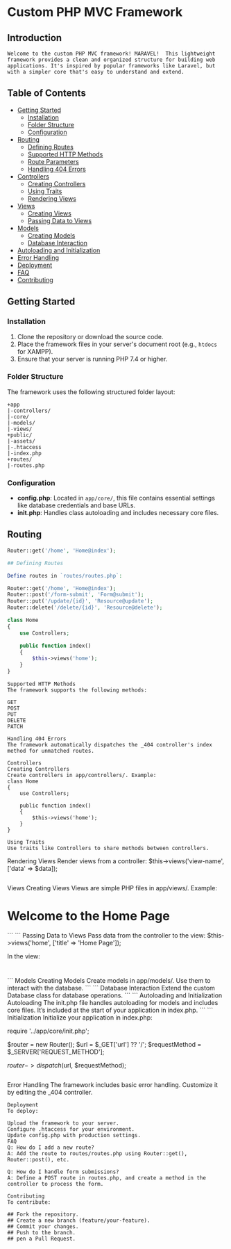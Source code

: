 # Custom PHP MVC Framework

## Introduction

```
Welcome to the custom PHP MVC framework! MARAVEL!  This lightweight framework provides a clean and organized structure for building web applications. It's inspired by popular frameworks like Laravel, but with a simpler core that's easy to understand and extend.
```

## Table of Contents

- [Getting Started](#getting-started)
  - [Installation](#installation)
  - [Folder Structure](#folder-structure)
  - [Configuration](#configuration)
- [Routing](#routing)
  - [Defining Routes](#defining-routes)
  - [Supported HTTP Methods](#supported-http-methods)
  - [Route Parameters](#route-parameters)
  - [Handling 404 Errors](#handling-404-errors)
- [Controllers](#controllers)
  - [Creating Controllers](#creating-controllers)
  - [Using Traits](#using-traits)
  - [Rendering Views](#rendering-views)
- [Views](#views)
  - [Creating Views](#creating-views)
  - [Passing Data to Views](#passing-data-to-views)
- [Models](#models)
  - [Creating Models](#creating-models)
  - [Database Interaction](#database-interaction)
- [Autoloading and Initialization](#autoloading-and-initialization)
- [Error Handling](#error-handling)
- [Deployment](#deployment)
- [FAQ](#faq)
- [Contributing](#contributing)

## Getting Started

### Installation

1. Clone the repository or download the source code.
2. Place the framework files in your server's document root (e.g., `htdocs` for XAMPP).
3. Ensure that your server is running PHP 7.4 or higher.

### Folder Structure

The framework uses the following structured folder layout:
```
+app
|-controllers/
|-core/
|-models/
|-views/
+public/
|-assets/
|-.htaccess
|-index.php
+routes/
|-routes.php
```

### Configuration

- **config.php**: Located in `app/core/`, this file contains essential settings like database credentials and base URLs.
- **init.php**: Handles class autoloading and includes necessary core files.

## Routing

```php
Router::get('/home', 'Home@index');

## Defining Routes

Define routes in `routes/routes.php`:
```

```php
Router::get('/home', 'Home@index');
Router::post('/form-submit', 'Form@submit');
Router::put('/update/{id}', 'Resource@update');
Router::delete('/delete/{id}', 'Resource@delete');

class Home
{
    use Controllers;

    public function index()
    {
        $this->views('home');
    }
}
```
```
Supported HTTP Methods
The framework supports the following methods:

GET
POST
PUT
DELETE
PATCH
```
```
Handling 404 Errors
The framework automatically dispatches the _404 controller's index method for unmatched routes.
```
```
Controllers
Creating Controllers
Create controllers in app/controllers/. Example:
class Home
{
    use Controllers;

    public function index()
    {
        $this->views('home');
    }
}
```
```
Using Traits
Use traits like Controllers to share methods between controllers.
```
Rendering Views
Render views from a controller:
$this->views('view-name', ['data' => $data]);
```
```
Views
Creating Views
Views are simple PHP files in app/views/. 
Example:
<h1>Welcome to the Home Page</h1>
```
```
Passing Data to Views
Pass data from the controller to the view:
$this->views('home', ['title' => 'Home Page']);

In the view:
<h1><?= $title ?></h1>
```
Models
Creating Models
Create models in app/models/. Use them to interact with the database.
```
```
Database Interaction
Extend the custom Database class for database operations.
```
```
Autoloading and Initialization
Autoloading
The init.php file handles autoloading for models and includes core files. It’s included at the start of your application in index.php.
```
```
Initialization
Initialize your application in index.php:

require '../app/core/init.php';

$router = new Router();
$url = $_GET['url'] ?? '/';
$requestMethod = $_SERVER['REQUEST_METHOD'];

$router->dispatch($url, $requestMethod);
```
```
Error Handling
The framework includes basic error handling. Customize it by editing the _404 controller.

```
Deployment
To deploy:

Upload the framework to your server.
Configure .htaccess for your environment.
Update config.php with production settings.
FAQ
Q: How do I add a new route?
A: Add the route to routes/routes.php using Router::get(), Router::post(), etc.

Q: How do I handle form submissions?
A: Define a POST route in routes.php, and create a method in the controller to process the form.
```
```
Contributing
To contribute:

## Fork the repository.
## Create a new branch (feature/your-feature).
## Commit your changes.
## Push to the branch.
## pen a Pull Request.
```









